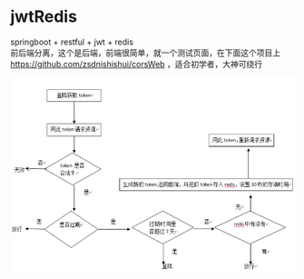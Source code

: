 # jwtRedis
springboot + restful + jwt + redis  
前后端分离，这个是后端，前端很简单，就一个测试页面，在下面这个项目上 https://github.com/zsdnishishui/corsWeb ，适合初学者，大神可绕行

![image](https://github.com/zsdnishishui/uploadImg/blob/master/token流程图.png)
